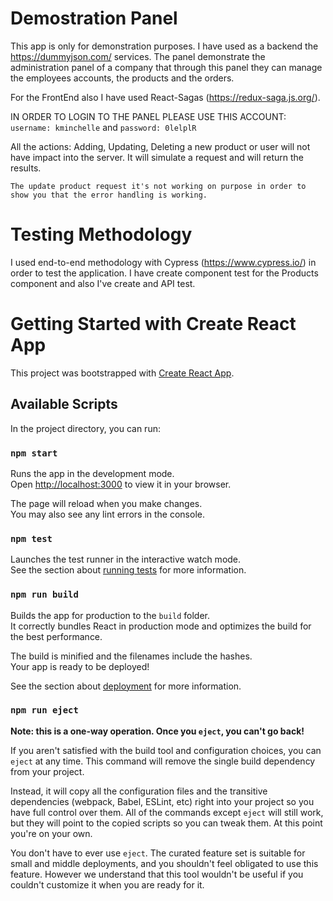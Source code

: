 # Demostration Panel

This app is only for demonstration purposes.
I have used as a backend the https://dummyjson.com/ services.
The panel demonstrate the administration panel of a company that through this panel they can manage the employees accounts, the products and the orders.

For the FrontEnd also I have used React-Sagas (https://redux-saga.js.org/).

IN ORDER TO LOGIN TO THE PANEL PLEASE USE THIS ACCOUNT: `username: kminchelle` and `password: 0lelplR`

All the actions: Adding, Updating, Deleting a new product or user will not have impact into the server.
It will simulate a request and will return the results.

`The update product request it's not working on purpose in order to show you that the error handling is working.`

# Testing Methodology

I used end-to-end methodology with Cypress (https://www.cypress.io/) in order to test the application.
I have create component test for the Products component and also I've create and API test.

# Getting Started with Create React App

This project was bootstrapped with [Create React App](https://github.com/facebook/create-react-app).

## Available Scripts

In the project directory, you can run:

### `npm start`

Runs the app in the development mode.\
Open [http://localhost:3000](http://localhost:3000) to view it in your browser.

The page will reload when you make changes.\
You may also see any lint errors in the console.

### `npm test`

Launches the test runner in the interactive watch mode.\
See the section about [running tests](https://facebook.github.io/create-react-app/docs/running-tests) for more information.

### `npm run build`

Builds the app for production to the `build` folder.\
It correctly bundles React in production mode and optimizes the build for the best performance.

The build is minified and the filenames include the hashes.\
Your app is ready to be deployed!

See the section about [deployment](https://facebook.github.io/create-react-app/docs/deployment) for more information.

### `npm run eject`

**Note: this is a one-way operation. Once you `eject`, you can't go back!**

If you aren't satisfied with the build tool and configuration choices, you can `eject` at any time. This command will remove the single build dependency from your project.

Instead, it will copy all the configuration files and the transitive dependencies (webpack, Babel, ESLint, etc) right into your project so you have full control over them. All of the commands except `eject` will still work, but they will point to the copied scripts so you can tweak them. At this point you're on your own.

You don't have to ever use `eject`. The curated feature set is suitable for small and middle deployments, and you shouldn't feel obligated to use this feature. However we understand that this tool wouldn't be useful if you couldn't customize it when you are ready for it.
